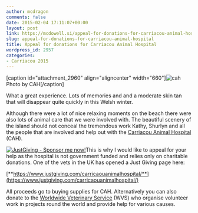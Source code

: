 ```yaml
---
author: mcdragon
comments: false
date: 2015-02-04 17:11:07+00:00
layout: post
link: https://mcdowell.si/appeal-for-donations-for-carriacou-animal-hospital-2957.html
slug: appeal-for-donations-for-carriacou-animal-hospital
title: Appeal for donations for Carriacou Animal Hospital
wordpress_id: 2957
categories:
- Carriacou 2015
---
```


[caption id="attachment_2960" align="aligncenter" width="660"]![cah](https://img.mcdowell.si/2015/02/cah-1-1024x768.jpg) Photo by CAH[/caption]

What a great experience. Lots of memories and and a moderate skin tan that will disappear quite quickly in this Welsh winter.

Although there were a lot of nice relaxing moments on the beach there were also lots of animal care that we were involved with. The beautiful scenery of the island should not conceal the tremendous work Kathy, Shurlyn and all the people that are involved and help out with the [Carriacou Animal Hospital](http://www.carriacouanimalclinic.com/) (CAH).


[![JustGiving - Sponsor me now!](https://www.justgiving.com/App_Themes/JustGiving/images/badges/badge10.gif)](https://www.justgiving.com/Martin-McDowell)This is why I would like to appeal for your help as the hospital is not government funded and relies only on charitable donations. One of the vets in the UK has opened a Just Giving page here:




[**https://www.justgiving.com/carricaouanimalhospital/**](https://www.justgiving.com/carricaouanimalhospital/)




All proceeds go to buying supplies for CAH. Alternatively you can also donate to the [Worldwide Veterinary Service](http://www.wvs.org.uk/) (WVS) who organise volunteer work in projects round the world and provide help for various causes.
